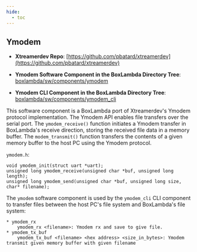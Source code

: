 ```yaml
---
hide:
  - toc
---
```


## Ymodem

- **Xtreamerdev Repo**:
    [https://github.com/pbatard/xtreamerdev](https://github.com/pbatard/xtreamerdev)

- **Ymodem Software Component in the BoxLambda Directory Tree**:
  [boxlambda/sw/components/ymodem](https://github.com/epsilon537/boxlambda/tree/master/sw/components/ymodem)

- **Ymodem CLI Component in the BoxLambda Directory Tree**:
  [boxlambda/sw/components/ymodem_cli](https://github.com/epsilon537/boxlambda/tree/master/sw/components/ymodem_cli)

This software component is a BoxLambda port of Xtreamerdev's Ymodem protocol implementation. The Ymodem API enables file transfers over the serial port. The `ymodem_receive()` function initiates a Ymodem transfer in BoxLambda's receive direction, storing the received file data in a memory buffer. The `modem_transmit()` function transfers the contents of a given memory buffer to the host PC using the Ymodem protocol.

`ymodem.h`:

```
void ymodem_init(struct uart *uart);
unsigned long ymodem_receive(unsigned char *buf, unsigned long length);
unsigned long ymodem_send(unsigned char *buf, unsigned long size, char* filename);
```

The `ymodem` software component is used by the `ymodem_cli` CLI component to transfer files between the host PC's file system and BoxLambda's file system:

```
* ymodem_rx
    ymodem_rx <filename>: Ymodem rx and save to give file.
* ymodem_tx_buf
    ymodem_tx_buf <filename> <hex address> <size_in_bytes>: Ymodem transmit given memory buffer with given filename
```


